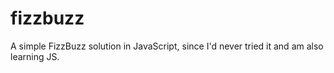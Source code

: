 # fizzbuzz
A simple FizzBuzz solution in JavaScript, since I'd never tried it and am also learning JS.
